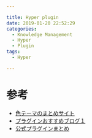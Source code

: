```yaml
---

title: Hyper plugin
date: 2019-01-20 22:52:29
categories:
  - Knowledge Management
  - Hyper
  - Plugin
tags:
  - Hyper

---
```


# 参考

* [色テーマのまとめサイト]
* [プラグインおすすめブログ１]
* [公式プラグインまとめ]

[色テーマのまとめサイト]: https://hyperthemes.matthi.coffee/
[プラグインおすすめブログ１]: https://qiita.com/vimyum/items/44478a51ef3a6f49804f
[公式プラグインまとめ]: https://hyper.is/plugins?newest
